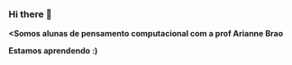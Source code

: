 ### Hi there 👋

<b><Somos alunas de pensamento computacional com a prof Arianne Brao

Estamos aprendendo :)<b>


